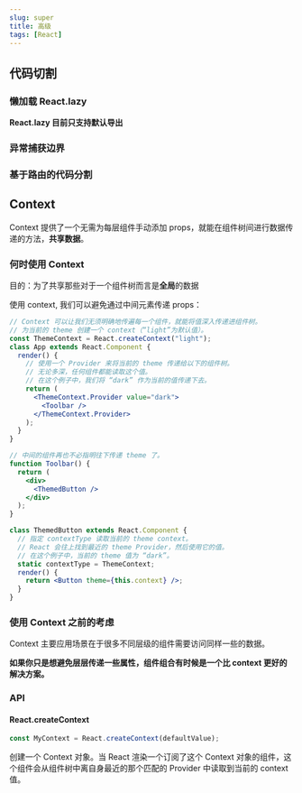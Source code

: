 ```yaml
---
slug: super
title: 高级
tags: [React]
---
```


## 代码切割

### 懒加载 React.lazy

**React.lazy 目前只支持默认导出**

### 异常捕获边界

### 基于路由的代码分割

## Context

Context 提供了一个无需为每层组件手动添加 props，就能在组件树间进行数据传递的方法，**共享数据**。

### 何时使用 Context

目的：为了共享那些对于一个组件树而言是**全局**的数据

使用 context, 我们可以避免通过中间元素传递 props：

```jsx
// Context 可以让我们无须明确地传遍每一个组件，就能将值深入传递进组件树。
// 为当前的 theme 创建一个 context（“light”为默认值）。
const ThemeContext = React.createContext("light");
class App extends React.Component {
  render() {
    // 使用一个 Provider 来将当前的 theme 传递给以下的组件树。
    // 无论多深，任何组件都能读取这个值。
    // 在这个例子中，我们将 “dark” 作为当前的值传递下去。
    return (
      <ThemeContext.Provider value="dark">
        <Toolbar />
      </ThemeContext.Provider>
    );
  }
}

// 中间的组件再也不必指明往下传递 theme 了。
function Toolbar() {
  return (
    <div>
      <ThemedButton />
    </div>
  );
}

class ThemedButton extends React.Component {
  // 指定 contextType 读取当前的 theme context。
  // React 会往上找到最近的 theme Provider，然后使用它的值。
  // 在这个例子中，当前的 theme 值为 “dark”。
  static contextType = ThemeContext;
  render() {
    return <Button theme={this.context} />;
  }
}
```

### 使用 Context 之前的考虑

Context 主要应用场景在于很多不同层级的组件需要访问同样一些的数据。

**如果你只是想避免层层传递一些属性，组件组合有时候是一个比 context 更好的解决方案。**

### API

#### React.createContext

```javascript
const MyContext = React.createContext(defaultValue);
```

创建一个 Context 对象。当 React 渲染一个订阅了这个 Context 对象的组件，这个组件会从组件树中离自身最近的那个匹配的 Provider 中读取到当前的 context 值。
